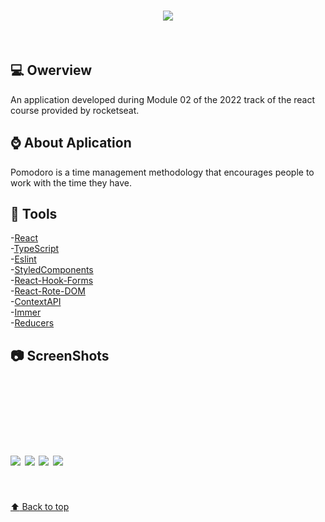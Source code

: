 <h1 align="center"> 
  <img  src="https://github.com/GabriellMatias/Pomodoro-Timer/assets/80908772/806f848d-b4c2-4d7e-ba8b-900726a2b74b"/>
</h1>
<br/>

## 💻 Owerview
An application developed during Module 02 of the 2022 track of the react course provided by rocketseat.<br/>

## :watch: About Aplication
Pomodoro is a time management methodology that encourages people to work with the time they have.

## :hammer: Tools
-[React](https://pt-br.reactjs.org)<br/>
-[TypeScript](https://www.typescriptlang.org)<br/>
-[Eslint](https://eslint.org)<br/>
-[StyledComponents](https://styled-components.com)<br/>
-[React-Hook-Forms](https://react-hook-form.com)<br/>
-[React-Rote-DOM](https://reactrouter.com/en/main/components/form)<br/>
-[ContextAPI](https://reactjs.org/docs/context.html)<br/>
-[Immer](https://blog.bitsrc.io/using-immer-with-react-a-simple-solutions-for-immutable-states-a6ebb8b0bfa)<br/>
-[Reducers](https://redux.js.org/tutorials/fundamentals/part-3-state-actions-reducers)<br/>

## :camera: ScreenShots
<h1 aling="center">
  <img style="margin-top:10px;" src="https://user-images.githubusercontent.com/80908772/197081910-a13af0de-2420-4258-8174-62aed26fa1a1.png"/>
  <img style="margin-top:100px;" src="https://user-images.githubusercontent.com/80908772/197081912-3dfe7212-0b84-41a1-aa51-2ab299dc9ae1.png"/>
  <img style="margin-top:10px;" src="https://user-images.githubusercontent.com/80908772/197081914-4f355eb7-cd2e-49b6-86aa-4e083fa2902b.png"/>
  <img style="margin-top:100px;" src="https://user-images.githubusercontent.com/80908772/197081915-ab8cac4b-30e3-42ee-a3dd-c769c1b9c46d.png"/>
</h1>
<br/>
<a href='#top'>

:arrow_up: Back to top

</a>
